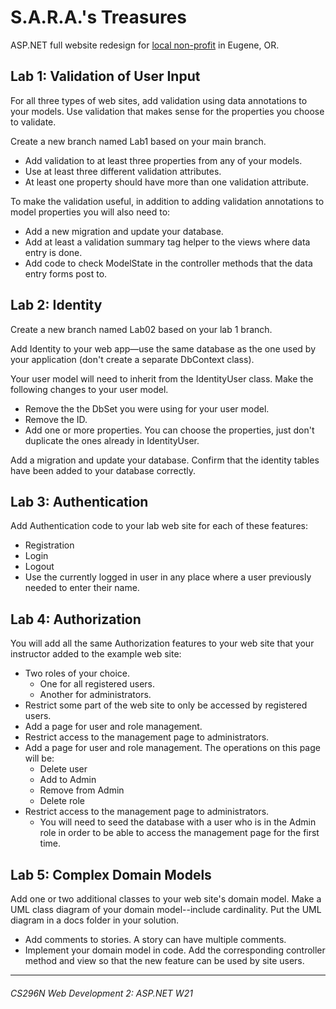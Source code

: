 # S.A.R.A.'s Treasures
ASP.NET full website redesign for [local non-profit](https://sarastreasures.org) in Eugene, OR.

## Lab 1: Validation of User Input
For all three types of web sites, add validation using data annotations to your models. Use validation that makes sense for the properties you choose to validate.

Create a new branch named Lab1 based on your main branch.
- Add validation to at least three properties from any of your models.
- Use at least three different validation attributes.
- At least one property should have more than one validation attribute.

To make the validation useful, in addition to adding validation annotations to model properties you will also need to:
- Add a new migration and update your database.
- Add at least a validation summary tag helper to the views where data entry is done.
- Add code to check ModelState in the controller methods that the data entry forms post to.

## Lab 2: Identity
Create a new branch named Lab02 based on your lab 1 branch.

Add Identity to your web app—use the same database as the one used by your application (don't create a separate DbContext class).

Your user model will need to inherit from the IdentityUser class. Make the following changes to your user model.
  - Remove the the DbSet you were using for your user model.
  - Remove the ID.
  - Add one or more properties. You can choose the properties, just don't duplicate the ones already in IdentityUser. 

Add a migration and update your database. Confirm that the identity tables have been added to your database correctly.

## Lab 3: Authentication
Add Authentication code to your lab web site for each of these features:
  - Registration
  - Login
  - Logout
  - Use the currently logged in user in any place where a user previously needed to enter their name.

## Lab 4: Authorization
You will add all the same Authorization features to your web site that your instructor added to the example web site:
  - Two roles of your choice.
    - One for all registered users.
    - Another for administrators.
  - Restrict some part of the web site to only be accessed by registered users.
  - Add a page for user and role management.
  - Restrict access to the management page to administrators.
  - Add a page for user and role management. The operations on this page will be:
    - Delete user
    - Add to Admin
    - Remove from Admin
    - Delete role
  - Restrict access to the management page to administrators.
    - You will need to seed the database with a user who is in the Admin role in order to be able to access the management page for the first time.

## Lab 5: Complex Domain Models
Add one or two additional classes to your web site's domain model. Make a UML class diagram of your domain model--include cardinality. Put the UML diagram in a docs folder in your solution.
  - Add comments to stories. A story can have multiple comments.
  - Implement your domain model in code. Add the corresponding controller method and view so that the new feature can be used by site users.
---
###### CS296N Web Development 2: ASP.NET W21
